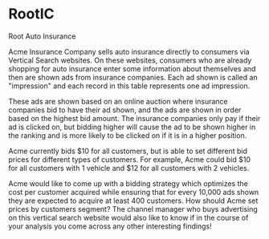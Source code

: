 # RootIC
Root Auto Insurance

Acme Insurance Company sells auto insurance directly to consumers via Vertical Search websites. On these websites, consumers who are already shopping for auto insurance enter some information about themselves and then are shown ads from insurance companies. Each ad shown is called an "impression" and each record in this table represents one ad impression.

These ads are shown based on an online auction where insurance companies bid to have their ad shown, and the ads are shown in order based on the highest bid amount. The insurance companies only pay if their ad is clicked on, but bidding higher will cause the ad to be shown higher in the ranking and is more likely to be clicked on if it is in a higher position.

Acme currently bids $10 for all customers, but is able to set different bid prices for different types of customers. For example, Acme could bid $10 for all customers with 1 vehicle and $12 for all customers with 2 vehicles. 

Acme would like to come up with a bidding strategy which optimizes the cost per customer acquired while ensuring that for every 10,000 ads shown they are expected to acquire at least 400 customers. How should Acme set prices by customers segment?
The channel manager who buys advertising on this vertical search website would also like to know if in the course of your analysis you come across any other interesting findings!
